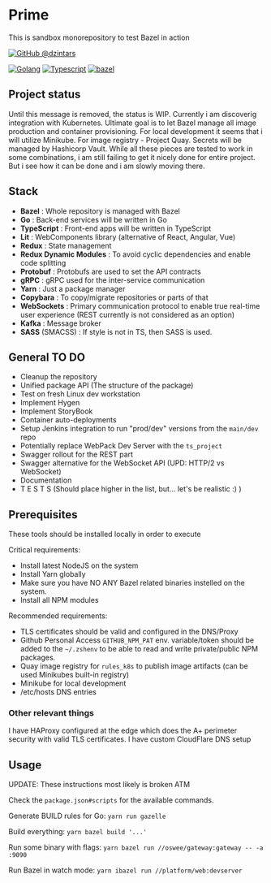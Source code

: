 # Prime

This is sandbox monorepository to test Bazel in action

[![GitHub
@dzintars](https://img.shields.io/github/followers/dzintars?label=follow&style=social)](https://github.com/dzintars)

[![Golang](https://img.shields.io/badge/-Golang-blue?style=flat-square&logo=go&logoColor=white)](https://golang.org/)
[![Typescript](https://img.shields.io/badge/-Typescript-blue?style=flat-square&logo=typescript&logoColor=white)](https://www.typescriptlang.org/)
[![bazel](https://img.shields.io/badge/build%20with-bazel-43A047.svg)](https://bazel.build/)

## Project status

Until this message is removed, the status is WIP.
Currently i am discoverig integration with Kubernetes. Ultimate goal
is to let Bazel manage all image production and container provisioning. For
local development it seems that i will utilize Minikube. For image registry -
Project Quay. Secrets will be managed by Hashicorp Vault. While all these pieces
are tested to work in some combinations, i am still failing to get it nicely done
for entire project. But i see how it can be done and i am slowly moving there.

## Stack

- **Bazel** : Whole repository is managed with Bazel
- **Go** : Back-end services will be written in Go
- **TypeScript** : Front-end apps will be written in TypeScript
- **Lit** : WebComponents library (alternative of React, Angular, Vue)
- **Redux** : State management
- **Redux Dynamic Modules** : To avoid cyclic dependencies and enable code splitting
- **Protobuf** : Protobufs are used to set the API contracts
- **gRPC** : gRPC used for the inter-service communication
- **Yarn** : Just a package manager
- **Copybara** : To copy/migrate repositories or parts of that
- **WebSockets** : Primary communication protocol to enable true real-time user experience (REST currently is not
  considered as an option)
- **Kafka** : Message broker
- **SASS** (SMACSS) : If style is not in TS, then SASS is used.

## General TO DO

- Cleanup the repository
- Unified package API (The structure of the package)
- Test on fresh Linux dev workstation
- Implement Hygen
- Implement StoryBook
- Container auto-deployments
- Setup Jenkins integration to run "prod/dev" versions from the `main/dev` repo
- Potentially replace WebPack Dev Server with the `ts_project`
- Swagger rollout for the REST part
- Swagger alternative for the WebSocket API (UPD: HTTP/2 vs WebSocket)
- Documentation
- T E S T S (Should place higher in the list, but... let's be realistic :) )

## Prerequisites

These tools should be installed locally in order to execute

Critical requirements:

- Install latest NodeJS on the system
- Install Yarn globally
- Make sure you have NO ANY Bazel related binaries instelled on the system.
- Install all NPM modules

Recommended requirements:

- TLS certificates should be valid and configured in the DNS/Proxy
- Github Personal Access `GITHUB_NPM_PAT` env. variable/token should be added to the `~/.zshenv` to be able to read and
  write private/public NPM packages.
- Quay image registry for `rules_k8s` to publish image artifacts (can be used Minikubes built-in registry)
- Minikube for local development
- /etc/hosts DNS entries

### Other relevant things

I have HAProxy configured at the edge which does the A+ perimeter security with valid TLS certificates.
I have custom CloudFlare DNS setup

## Usage

UPDATE: These instructions most likely is broken ATM

Check the `package.json#scripts` for the available commands.

Generate BUILD rules for Go: `yarn run gazelle`

Build everything: `yarn bazel build '...'`

Run some binary with flags: `yarn bazel run //oswee/gateway:gateway -- -a :9090`

Run Bazel in watch mode: `yarn ibazel run //platform/web:devserver`

